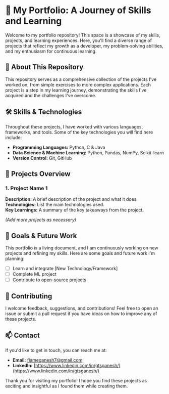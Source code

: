 # 📁 My Portfolio: A Journey of Skills and Learning

Welcome to my portfolio repository! This space is a showcase of my skills, projects, and learning experiences. Here, you'll find a diverse range of projects that reflect my growth as a developer, my problem-solving abilities, and my enthusiasm for continuous learning.

## 🚀 About This Repository

This repository serves as a comprehensive collection of the projects I've worked on, from simple exercises to more complex applications. Each project is a step in my learning journey, demonstrating the skills I've acquired and the challenges I've overcome.

## 🛠️ Skills & Technologies

Throughout these projects, I have worked with various languages, frameworks, and tools. Some of the key technologies you will find here include:

- **Programming Languages:** Python, C & Java
- **Data Science & Machine Learning:** Python, Pandas, NumPy, Scikit-learn
- **Version Control:** Git, GitHub

## 📂 Projects Overview

### 1. Project Name 1
**Description:** A brief description of the project and what it does.  
**Technologies:** List the main technologies used.  
**Key Learnings:** A summary of the key takeaways from the project.

*(Add more projects as necessary)*

## 🎯 Goals & Future Work

This portfolio is a living document, and I am continuously working on new projects and refining my skills. Here are some goals and future work I'm planning:

- [ ] Learn and integrate [New Technology/Framework]
- [ ] Complete ML project
- [ ] Contribute to open-source projects

## 🤝 Contributing

I welcome feedback, suggestions, and contributions! Feel free to open an issue or submit a pull request if you have ideas on how to improve any of these projects.

## 📫 Contact

If you'd like to get in touch, you can reach me at:

- **Email:** [flameganesh7@gmail.com](mailto:flameganesh7@gmail.com)
- **LinkedIn:** [https://www.linkedin.com/in/gtsganesh/](https://www.linkedin.com/in/gtsganesh/)

Thank you for visiting my portfolio! I hope you find these projects as exciting and insightful as I found them while creating them.
